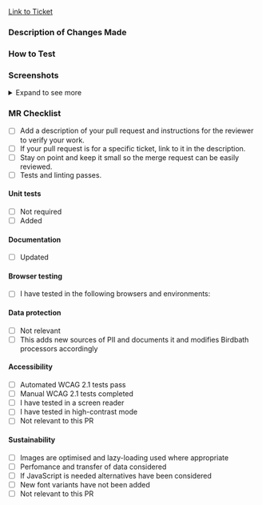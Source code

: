 [Link to Ticket]()

### Description of Changes Made

### How to Test

### Screenshots

<details>
  <summary>Expand to see more</summary>

</details>

### MR Checklist

- [ ] Add a description of your pull request and instructions for the reviewer to verify your work.
- [ ] If your pull request is for a specific ticket, link to it in the description.
- [ ] Stay on point and keep it small so the merge request can be easily reviewed.
- [ ] Tests and linting passes.

#### Unit tests

- [ ] Not required
- [ ] Added

#### Documentation

- [ ] Updated

#### Browser testing

- [ ] I have tested in the following browsers and environments:

#### Data protection

- [ ] Not relevant
- [ ] This adds new sources of PII and documents it and modifies Birdbath processors accordingly

#### Accessibility

- [ ] Automated WCAG 2.1 tests pass
- [ ] Manual WCAG 2.1 tests completed
- [ ] I have tested in a screen reader
- [ ] I have tested in high-contrast mode
- [ ] Not relevant to this PR

#### Sustainability

- [ ] Images are optimised and lazy-loading used where appropriate
- [ ] Perfomance and transfer of data considered
- [ ] If JavaScript is needed alternatives have been considered
- [ ] New font variants have not been added
- [ ] Not relevant to this PR
